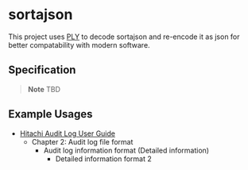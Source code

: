 # sortajson

This project uses [PLY](https://github.com/dabeaz/ply) to decode sortajson and re-encode it as json for better compatability with modern software.

## Specification

> **Note** TBD

## Example Usages

- [Hitachi Audit Log User Guide](https://knowledge.hitachivantara.com/@api/deki/files/67326/SVOS_v7_4_1_Audit_Log_VSP_Gx00_Fx00_Nx00_MK-94HM8028-12.pdf?revision=1)
  - Chapter 2: Audit log file format
    - Audit log information format (Detailed information)
      - Detailed information format 2

